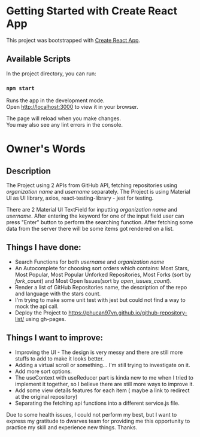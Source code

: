 # Getting Started with Create React App

This project was bootstrapped with [Create React App](https://github.com/facebook/create-react-app).

## Available Scripts

In the project directory, you can run:

### `npm start`

Runs the app in the development mode.\
Open [http://localhost:3000](http://localhost:3000) to view it in your browser.

The page will reload when you make changes.\
You may also see any lint errors in the console.

# Owner's Words

## Description

The Project using 2 APIs from GitHub API, fetching repositories using *organization name* and *username* separately. The Project is using Material UI as UI library, axios, react-testing-library - jest for testing.

There are 2 Material UI TextField for inputting *organization name* and *username*. After entering the keyword for one of the input field user can press "Enter" button to perform the searching function. After fetching some data from the server there will be some items got rendered on a list.

## Things I have done:

* Search Functions for both *username* and *organization name*
* An Autocomplete for choosing sort orders which contains: Most Stars, Most Popular, Most Popular Unforked Repositories, Most Forks (sort by _fork_count_) and Most Open Issues(sort by _open_issues_count_).
* Render a list of GitHub Repositories name, the description of the repo and language with the stars count.
* I'm trying to make some unit test with jest but could not find a way to mock the api call.
* Deploy the Project to https://phucan97vn.github.io/github-repository-list/ using gh-pages.

## Things I want to improve:

* Improving the UI - The design is very messy and there are still more stuffs to add to make it looks better.
* Adding a virtual scroll or something... I'm still trying to investigate on it.
* Add more sort options.
* The useContext with useReducer part is kinda new to me when I tried to implement it together, so I believe there are still more ways to improve it.
* Add some view details features for each item ( maybe a link to redirect at the original repository)
* Separating the fetching api functions into a different service.js file.

Due to some health issues, I could not perform my best, but I want to express my gratitude to dwarves team for providing me this opportunity to practice my skill and experience new things. Thanks.
